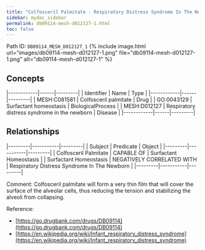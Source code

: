 ```yaml
---
title: "Colfosceril Palmitate - Respiratory Distress Syndrome In The Newborn"
sidebar: mydoc_sidebar
permalink: db09114-mesh-d012127-1.html
toc: false 
---
```



Path ID: `DB09114_MESH_D012127_1`
{% include image.html url="images/db09114-mesh-d012127-1.png" file="db09114-mesh-d012127-1.png" alt="db09114-mesh-d012127-1" %}

## Concepts

|------------|------|---------|
| Identifier | Name | Type    |
|------------|------|---------|
| MESH:C081581 | Colfosceril palmitate | Drug |
| GO:0043129 | Surfactant homeostasis | BiologicalProcess |
| MESH:D012127 | Respiratory distress syndrome in the newborn | Disease |
|------------|------|---------|

## Relationships

|---------|-----------|---------|
| Subject | Predicate | Object  |
|---------|-----------|---------|
| Colfosceril Palmitate | CAPABLE OF | Surfactant Homeostasis |
| Surfactant Homeostasis | NEGATIVELY CORRELATED WITH | Respiratory Distress Syndrome In The Newborn |
|---------|-----------|---------|

Comment: Colfosceril palmitate will form a very thin film that will cover the surface of the alveolar cells, thus reducing the tension and stabilizing the alveoli from collapsing.

Reference: 
  - [https://go.drugbank.com/drugs/DB09114](https://go.drugbank.com/drugs/DB09114)
  - [https://en.wikipedia.org/wiki/Infant_respiratory_distress_syndrome](https://en.wikipedia.org/wiki/Infant_respiratory_distress_syndrome)
